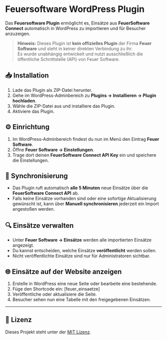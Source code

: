 # Feuersoftware WordPress Plugin

Das **Feuersoftware Plugin** ermöglicht es, Einsätze aus **FeuerSoftware Connect** automatisch in WordPress zu importieren und für Besucher anzuzeigen.

> **Hinweis:** Dieses Plugin ist **kein offizielles Plugin** der Firma **Feuer Software** und steht in keiner direkten Verbindung zu ihr.  
> Es wurde unabhängig entwickelt und nutzt ausschließlich die öffentliche Schnittstelle (API) von Feuer Software.

## 📥 Installation
1. Lade das Plugin als ZIP-Datei herunter.
2. Gehe im WordPress-Adminbereich zu **Plugins → Installieren → Plugin hochladen**.
3. Wähle die ZIP-Datei aus und installiere das Plugin.
4. Aktiviere das Plugin.

## ⚙️ Einrichtung
1. Im WordPress-Adminbereich findest du nun im Menü den Eintrag **Feuer Software**.
2. Öffne **Feuer Software → Einstellungen**.
3. Trage dort deinen **FeuerSoftware Connect API Key** ein und speichere die Einstellungen.

## 🔄 Synchronisierung
- Das Plugin ruft automatisch **alle 5 Minuten** neue Einsätze über die **FeuerSoftware Connect API** ab.
- Falls keine Einsätze vorhanden sind oder eine sofortige Aktualisierung gewünscht ist, kann über **Manuell synchronisieren** jederzeit ein Import angestoßen werden.

## 🔍 Einsätze verwalten
- Unter **Feuer Software → Einsätze** werden alle importierten Einsätze angezeigt.
- Du kannst entscheiden, welche Einsätze **veröffentlicht** werden sollen.
- Nicht veröffentlichte Einsätze sind nur für Administratoren sichtbar.

## 🌐 Einsätze auf der Website anzeigen
1. Erstelle in WordPress eine neue Seite oder bearbeite eine bestehende.
2. Füge den Shortcode ein: [feuer_einsaetze]
3. Veröffentliche oder aktualisiere die Seite.
4. Besucher sehen nun eine Tabelle mit den freigegebenen Einsätzen.

---

## 📄 Lizenz
Dieses Projekt steht unter der [MIT Lizenz](LICENSE).
